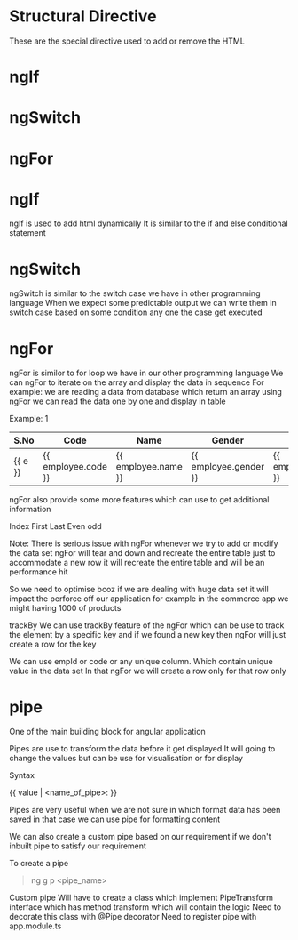 # Structural Directive

These are the special directive used to add or remove the HTML

# ngIf
# ngSwitch
# ngFor


# ngIf
ngIf is used to add html dynamically
It is similar to the if and else conditional statement


# ngSwitch
ngSwitch is similar to the switch case we have in other programming language
When we expect some predictable output we can write them in switch case based on some condition any one the case get executed

# ngFor 
ngFor is similor to for loop we have in our other programming language
We can ngFor to iterate on the array and display the data in sequence
For example: we are reading a data from database which return an array using ngFor we can read the data one by one and display in table

Example: 1
<table class="table table-bordered">
        <thead>
            <tr>
                <th>S.No</th>
                <th>Code</th>
                <th>Name</th>
                <th>Gender</th>
                <th>Salary</th>
            </tr>
        </thead>
        <tbody>
            <tr *ngFor="let employee of employees; index as i; first as f; last as l; even as e; odd as o"  [class.highlight]="e">
                <td>{{ e }}</td>
                <td>{{ employee.code }}</td>
                <td>{{ employee.name }}</td>
                <td>{{ employee.gender }}</td>
                <td>{{ employee.salary }}</td>
            </tr>
        </tbody>
    </table>



ngFor also provide some more features which can use to get additional information

Index
First
Last
Even
odd


Note: There is serious issue with ngFor whenever we try to add or modify the data set 
    ngFor will tear and down and recreate the entire table just to accommodate a new row it will recreate the entire table and will be an performance hit

So we need to optimise bcoz if we are dealing with huge data set it will impact the perforce off our application for example in the commerce app we might having 1000 of products

trackBy
We can use trackBy feature of the ngFor which can be use to track the element by a specific key and if we found a new key then ngFor will just create a row for the key 


We can use empId or code or any unique column. Which contain unique value in the data set
In that ngFor we will create a row only for that row only

# pipe
One of the main building block for angular application

Pipes are use to transform the data before it get displayed
It will going to change the values but can be use for visualisation or for display

Syntax

{{ value | <name_of_pipe>:<parameter> }}

Pipes are very useful when we are not sure in which format data has been saved in that case we can use pipe for formatting content


We can also create a custom pipe based on our requirement if we don't inbuilt pipe to satisfy our requirement


To create a pipe
> ng g p <pipe_name>

Custom pipe
Will have to create a class which implement PipeTransform interface which has method transform which will contain the logic 
Need to decorate this class with @Pipe decorator
Need to register pipe with app.module.ts







